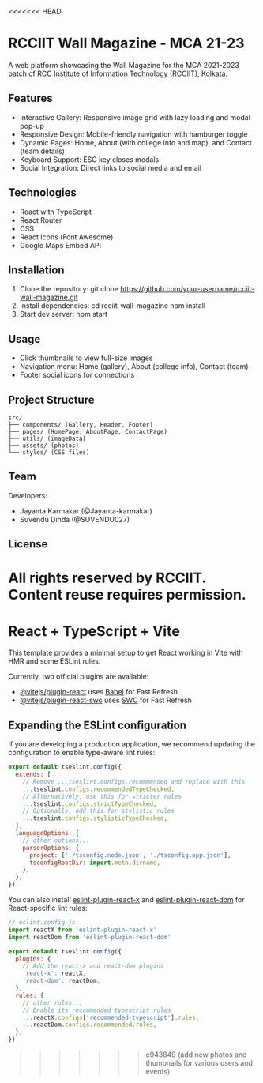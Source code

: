 <<<<<<< HEAD
# RCCIIT Wall Magazine - MCA 21-23

A web platform showcasing the Wall Magazine for the MCA 2021-2023 batch of RCC Institute of Information Technology (RCCIIT), Kolkata.

## Features

- Interactive Gallery: Responsive image grid with lazy loading and modal pop-up
- Responsive Design: Mobile-friendly navigation with hamburger toggle
- Dynamic Pages: Home, About (with college info and map), and Contact (team details)
- Keyboard Support: ESC key closes modals
- Social Integration: Direct links to social media and email

## Technologies

- React with TypeScript
- React Router
- CSS
- React Icons (Font Awesome)
- Google Maps Embed API

## Installation

1. Clone the repository:
   git clone https://github.com/your-username/rcciit-wall-magazine.git
2. Install dependencies:
   cd rcciit-wall-magazine
   npm install
3. Start dev server:
   npm start

## Usage

- Click thumbnails to view full-size images
- Navigation menu: Home (gallery), About (college info), Contact (team)
- Footer social icons for connections

## Project Structure

```
src/
├── components/ (Gallery, Header, Footer)
├── pages/ (HomePage, AboutPage, ContactPage)
├── utils/ (imageData)
├── assets/ (photos)
└── styles/ (CSS files)
```

## Team

Developers:
- Jayanta Karmakar (@Jayanta-karmakar)
- Suvendu Dinda (@SUVENDU027)

## License

All rights reserved by RCCIIT. Content reuse requires permission.
=======
# React + TypeScript + Vite

This template provides a minimal setup to get React working in Vite with HMR and some ESLint rules.

Currently, two official plugins are available:

- [@vitejs/plugin-react](https://github.com/vitejs/vite-plugin-react/blob/main/packages/plugin-react/README.md) uses [Babel](https://babeljs.io/) for Fast Refresh
- [@vitejs/plugin-react-swc](https://github.com/vitejs/vite-plugin-react-swc) uses [SWC](https://swc.rs/) for Fast Refresh

## Expanding the ESLint configuration

If you are developing a production application, we recommend updating the configuration to enable type-aware lint rules:

```js
export default tseslint.config({
  extends: [
    // Remove ...tseslint.configs.recommended and replace with this
    ...tseslint.configs.recommendedTypeChecked,
    // Alternatively, use this for stricter rules
    ...tseslint.configs.strictTypeChecked,
    // Optionally, add this for stylistic rules
    ...tseslint.configs.stylisticTypeChecked,
  ],
  languageOptions: {
    // other options...
    parserOptions: {
      project: ['./tsconfig.node.json', './tsconfig.app.json'],
      tsconfigRootDir: import.meta.dirname,
    },
  },
})
```

You can also install [eslint-plugin-react-x](https://github.com/Rel1cx/eslint-react/tree/main/packages/plugins/eslint-plugin-react-x) and [eslint-plugin-react-dom](https://github.com/Rel1cx/eslint-react/tree/main/packages/plugins/eslint-plugin-react-dom) for React-specific lint rules:

```js
// eslint.config.js
import reactX from 'eslint-plugin-react-x'
import reactDom from 'eslint-plugin-react-dom'

export default tseslint.config({
  plugins: {
    // Add the react-x and react-dom plugins
    'react-x': reactX,
    'react-dom': reactDom,
  },
  rules: {
    // other rules...
    // Enable its recommended typescript rules
    ...reactX.configs['recommended-typescript'].rules,
    ...reactDom.configs.recommended.rules,
  },
})
```
>>>>>>> e943849 (add new photos and thumbnails for various users and events)
